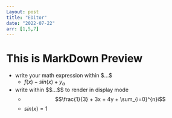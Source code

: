 ```yaml
---
Layout: post
title: "EDitor"
date: "2022-07-22"
arr: [1,5,7]
---
```



# This is MarkDown Preview
- write your math expression within $\$...\$$
  - $f(x) - sin(x) + y_a$
- write within $\$\$...\$\$$ to render in display mode
  - $$\frac{1}{3} + 3x + 4y + \sum_{i=0}^{n}i$$
  - $sin(x) = 1$
